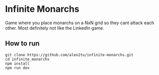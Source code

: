 # Infinite Monarchs
Game where you place monarchs on a NxN grid so they cant attack each other. Most definitely not like the LinkedIn game.

## How to run
```
git clone https://github.com/alex2tu/infinite-monarchs.git
cd infinite_monarchs
npm install
npm run dev
```
